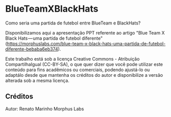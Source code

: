 # BlueTeamXBlackHats
Como seria uma partida de futebol entre BlueTeam e BlackHats?

Disponibilizamos aqui a apresentação PPT referente ao artigo "Blue Team X Black Hats — uma partida de futebol diferente" (https://morphuslabs.com/blue-team-x-black-hats-uma-partida-de-futebol-diferente-bebaba6eb374). 

Este trabalho está sob a licença Creative Commons - Atribuição CompartilhaIgual (CC-BY-SA), o que quer dizer que você pode utilizar este conteúdo para fins acadêmicos ou comerciais, podendo ajustá-lo ou adaptálo desde que mantenha os créditos do autor e disponibilize a versão alterada sob a mesma licença.

## Créditos
Autor: Renato Marinho
Morphus Labs
